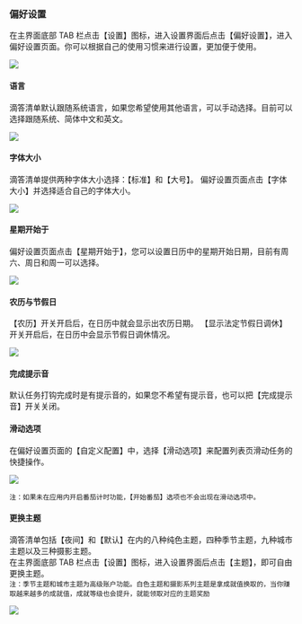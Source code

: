 ### 偏好设置

在主界面底部 TAB 栏点击【设置】图标，进入设置界面后点击【偏好设置】，进入偏好设置页面。你可以根据自己的使用习惯来进行设置，更加便于使用。

![](../images/android/guo4.png)

#### 语言

滴答清单默认跟随系统语言，如果您希望使用其他语言，可以手动选择。目前可以选择跟随系统、简体中文和英文。

![](../images/android/language.png)

#### 字体大小

滴答清单提供两种字体大小选择：【标准】和【大号】。 偏好设置页面点击【字体大小】并选择适合自己的字体大小。

![](../images/android/font%20size.png)

#### 星期开始于

偏好设置页面点击【星期开始于】，您可以设置日历中的星期开始日期，目前有周六、周日和周一可以选择。

![](../images/android/week%20start.png)

#### 农历与节假日

【农历】开关开启后，在日历中就会显示出农历日期。 【显示法定节假日调休】开关开启后，在日历中会显示节假日调休情况。

![](../images/android/holiday.png)

#### 完成提示音

默认任务打钩完成时是有提示音的，如果您不希望有提示音，也可以把【完成提示音】开关关闭。

#### 滑动选项

在偏好设置页面的【自定义配置】中，选择【滑动选项】来配置列表页滑动任务的快捷操作。

![](../images/android/naww.png)

`注：如果未在应用内开启番茄计时功能，【开始番茄】选项也不会出现在滑动选项中。`

#### 更换主题

滴答清单包括【夜间】和【默认】在内的八种纯色主题，四种季节主题，九种城市主题以及三种摄影主题。 <br>在主界面底部 TAB 栏点击【设置】图标，进入设置界面后点击【主题】，即可自由更换主题。 <br>`注：季节主题和城市主题为高级账户功能。白色主题和摄影系列主题是拿成就值换取的，当你赚取越来越多的成就值，成就等级也会提升，就能领取对应的主题奖励`

![](../images/android/Theme.png)

